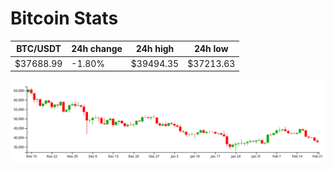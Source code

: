 # Bitcoin Stats

BTC/USDT|24h change|24h high|24h low|
|---|---|---|---|
|$37688.99|-1.80%|$39494.35|$37213.63|

<img src="./chart.svg">

